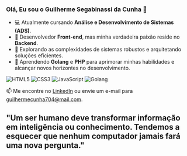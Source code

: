 ### Olá, Eu sou o Guilherme Segabinassi da Cunha 👋

- 💻 Atualmente cursando **Análise e Desenvolvimento de Sistemas (ADS)**.
- 🌟 Desenvolvedor **Front-end**, mas minha verdadeira paixão reside no **Backend**.
- 🚀 Explorando as complexidades de sistemas robustos e arquitetando soluções eficientes.
- 🌱 Aprendendo **Golang** e **PHP** para aprimorar minhas habilidades e alcançar novos horizontes no desenvolvimento.


![HTML5](https://img.shields.io/badge/HTML5-E34F26?style=for-the-badge&logo=html5&logoColor=white)
![CSS3](https://img.shields.io/badge/CSS3-1572B6?style=for-the-badge&logo=css3&logoColor=white)
![JavaScript](https://img.shields.io/badge/JavaScript-F7DF1E?style=for-the-badge&logo=javascript&logoColor=black)
![Golang](https://img.shields.io/badge/Golang-00ADD8?style=for-the-badge&logo=go&logoColor=white)

📫 Me encontre no [LinkedIn](https://www.linkedin.com/in/guilherme-segabinassi-dev/) ou envie um e-mail para [guilhermecunha704@mail.com](guilhermecunha704@gmail.com).

## "Um ser humano deve transformar informação em inteligência ou conhecimento. Tendemos a esquecer que nenhum computador jamais fará uma nova pergunta."
